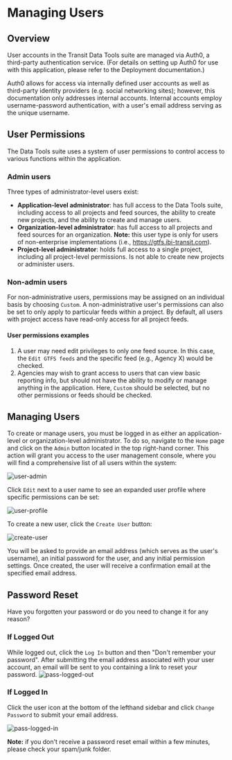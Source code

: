 # Managing Users

## Overview

User accounts in the Transit Data Tools suite are managed via Auth0, a third-party authentication service. (For details on setting up Auth0 for use with this application, please refer to the Deployment documentation.)

Auth0 allows for access via internally defined user accounts as well as third-party identity providers (e.g. social networking sites); however, this documentation only addresses internal accounts. Internal accounts employ username-password authentication, with a user's email address serving as the unique username.

## User Permissions

The Data Tools suite uses a system of user permissions to control access to various functions within the application.

### Admin users
Three types of administrator-level users exist:

- **Application-level administrator**: has full access to the Data Tools suite, including access to all projects and feed sources, the ability to create new projects, and the ability to create and manage users.
- **Organization-level administrator**: has full access to all projects and feed sources for an organization. **Note:** this user type is only for users of non-enterprise implementations (i.e., https://gtfs.ibi-transit.com).
- **Project-level administrator**: holds full access to a single project, including all project-level permissions. Is not able to create new projects or administer users.

### Non-admin users
For non-administrative users, permissions may be assigned on an individual basis by choosing `Custom`. A non-administrative user's permissions can also be set to only apply to particular feeds within a project. By default, all users with project access have read-only access for all project feeds.

#### User permissions examples
1. A user may need edit privileges to only one feed source. In this case, the `Edit GTFS feeds` and the specific feed (e.g., Agency X) would be checked.
2. Agencies may wish to grant access to users that can view basic reporting info, but should not have the ability to modify or manage anything in the application. Here, `Custom` should be selected, but no other permissions or feeds should be checked.

## Managing Users

To create or manage users, you must be logged in as either an application-level or organization-level administrator. To do so, navigate to the `Home` page and click on the `Admin` button located in the top right-hand corner. This action will grant you access to the user management console, where you will find a comprehensive list of all users within the system:

![user-admin](https://datatools-builds.s3.amazonaws.com/docs/intro/user-admin.png)

Click `Edit` next to a user name to see an expanded user profile where specific permissions can be set:

![user-profile](https://datatools-builds.s3.amazonaws.com/docs/intro/user-profile.png)


To create a new user, click the `Create User` button:

![create-user](https://datatools-builds.s3.amazonaws.com/docs/intro/create-user.png)

You will be asked to provide an email address (which serves as the user's username), an initial password for the user, and any initial permission settings. Once created, the user will receive a confirmation email at the specified email address.

## Password Reset
Have you forgotten your password or do you need to change it for any reason?  

### If Logged Out
While logged out, click the `Log In` button and then "Don't remember your password". After submitting the email address associated with your user account, an email will be sent to you containing a link to reset your password.
![pass-logged-out](https://datatools-builds.s3.amazonaws.com/docs/intro/password-reset-logged-out.png)

### If Logged In
Click the user icon at the bottom of the lefthand sidebar and click `Change Password` to submit your email address.

![pass-logged-in](https://datatools-builds.s3.amazonaws.com/docs/intro/password-reset-logged-in.png)

**Note:** if you don't receive a password reset email within a few minutes, please check your spam/junk folder.
